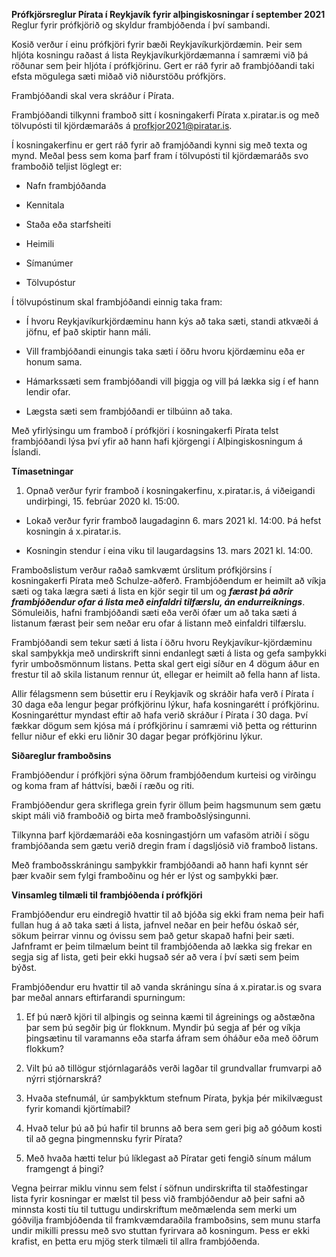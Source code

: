 
**Prófkjörsreglur Pírata í Reykjavík fyrir alþingiskosningar í september 2021**\
Reglur fyrir prófkjörið og skyldur frambjóðenda í því sambandi. 

Kosið verður í einu prófkjöri fyrir bæði Reykjavíkurkjördæmin. Þeir sem hljóta kosningu raðast á lista Reykjavíkurkjördæmanna í samræmi við þá röðunar sem þeir hljóta í prófkjörinu. Gert er ráð fyrir að frambjóðandi taki efsta mögulega sæti miðað við niðurstöðu prófkjörs. 

Frambjóðandi skal vera skráður í Pírata. 

Frambjóðandi tilkynni framboð sitt í kosningakerfi Pírata x.piratar.is og með tölvupósti til kjördæmaráðs á [profkjor2021@piratar.is](mailto:profkjor2020@piratar.is "mailto:profkjor2020@piratar.is").   

Í kosningakerfinu er gert ráð fyrir að framjóðandi kynni sig með texta og mynd. Meðal þess sem koma þarf fram í tölvupósti til kjördæmaráðs svo framboðið teljist löglegt er: 

* Nafn frambjóðanda 

* Kennitala 

* Staða eða starfsheiti 

* Heimili 

* Símanúmer  

* Tölvupóstur 

Í tölvupóstinum skal frambjóðandi einnig taka fram: 

* Í hvoru Reykjavíkurkjördæminu hann kýs að taka sæti, standi atkvæði á jöfnu, ef það skiptir hann máli.   

* Vill frambjóðandi einungis taka sæti í öðru hvoru kjördæminu eða er honum sama. 

* Hámarkssæti sem frambjóðandi vill þiggja og vill þá lækka sig í ef hann lendir ofar. 

* Lægsta sæti sem frambjóðandi er tilbúinn að taka. 

Með yfirlýsingu um framboð í prófkjöri í kosningakerfi Pírata telst frambjóðandi lýsa því yfir að hann hafi kjörgengi í Alþingiskosningum á Íslandi. 

**Tímasetningar** 

1. Opnað verður fyrir framboð í kosningakerfinu, x.piratar.is, á viðeigandi undirþingi, 15. febrúar 2020 kl. 15:00. 

* Lokað verður fyrir framboð laugadaginn 6. mars 2021 kl. 14:00. Þá hefst kosningin á x.piratar.is.   

* Kosningin stendur í eina viku til laugardagsins 13. mars 2021 kl. 14:00. 

Framboðslistum verður raðað samkvæmt úrslitum prófkjörsins í kosningakerfi Pírata með Schulze-aðferð. Frambjóðendum er heimilt að víkja sæti og taka lægra sæti á lista en kjör segir til um og ***færast þá aðrir frambjóðendur ofar á lista með einfaldri tilfærslu, án endurreiknings***. Sömuleiðis, hafni frambjóðandi sæti eða verði ófær um að taka sæti á listanum færast þeir sem neðar eru ofar á listann með einfaldri tilfærslu. 

Frambjóðandi sem tekur sæti á lista í öðru hvoru Reykjavíkur-kjördæminu skal samþykkja með undirskrift sinni endanlegt sæti á lista og gefa samþykki fyrir umboðsmönnum listans. Þetta skal gert eigi síður en 4 dögum áður en frestur til að skila listanum rennur út, ellegar er heimilt að fella hann af lista. 

Allir félagsmenn sem búsettir eru í Reykjavík og skráðir hafa verð í Pírata í 30 daga eða lengur þegar prófkjörinu lýkur, hafa kosningarétt í prófkjörinu.  Kosningaréttur myndast eftir að hafa verið skráður í Pírata í 30 daga. Því fækkar dögum sem kjósa má í prófkjörinu í samræmi við þetta og rétturinn fellur niður ef ekki eru liðnir 30 dagar þegar prófkjörinu lýkur. 

**Siðareglur framboðsins** 

Frambjóðendur í prófkjöri sýna öðrum frambjóðendum kurteisi og virðingu og koma fram af háttvísi, bæði í ræðu og riti. 

Frambjóðendur gera skriflega grein fyrir öllum þeim hagsmunum sem gætu skipt máli við framboðið og birta með framboðslýsingunni. 

Tilkynna þarf kjördæmaráði eða kosningastjórn um vafasöm atriði í sögu frambjóðanda sem gætu verið dregin fram í dagsljósið við framboð listans. 

Með framboðsskráningu samþykkir frambjóðandi að hann hafi kynnt sér þær kvaðir sem fylgi framboðinu og hér er lýst og samþykki þær. 

**Vinsamleg tilmæli til frambjóðenda í prófkjöri** 

Frambjóðendur eru eindregið hvattir til að bjóða sig ekki fram nema þeir hafi fullan hug á að taka sæti á lista, jafnvel neðar en þeir hefðu óskað sér, sökum þeirrar vinnu og óvissu sem það getur skapað hafni þeir sæti. Jafnframt er þeim tilmælum beint til frambjóðenda að lækka sig frekar en segja sig af lista, geti þeir ekki hugsað sér að vera í því sæti sem þeim býðst. 

Frambjóðendur eru hvattir til að vanda skráningu sína á x.piratar.is og svara þar meðal annars eftirfarandi spurningum: 

1. Ef þú nærð kjöri til alþingis og seinna kæmi til ágreinings og aðstæðna þar sem þú segðir þig úr flokknum. Myndir þú segja af þér og víkja þingsætinu til varamanns eða starfa áfram sem óháður eða með öðrum flokkum? 

2. Vilt þú að tillögur stjórnlagaráðs verði lagðar til grundvallar frumvarpi að nýrri stjórnarskrá? 

3. Hvaða stefnumál, úr samþykktum stefnum Pírata, þykja þér mikilvægust fyrir komandi kjörtímabil? 

4. Hvað telur þú að þú hafir til brunns að bera sem geri þig að góðum kosti til að gegna þingmennsku fyrir Pírata? 

5. Með hvaða hætti telur þú líklegast að Píratar geti fengið sínum málum framgengt á þingi? 

Vegna þeirrar miklu vinnu sem felst í söfnun undirskrifta til staðfestingar lista fyrir kosningar er mælst til þess við frambjóðendur að þeir safni að minnsta kosti tíu til tuttugu undirskriftum  meðmælenda sem merki um góðvilja frambjóðenda til framkvæmdaraðila framboðsins, sem munu starfa undir mikilli pressu með svo stuttan fyrirvara að kosningum. Þess er ekki krafist, en þetta eru mjög sterk tilmæli til allra frambjóðenda.
